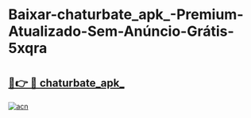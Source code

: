 # Baixar-chaturbate_apk_-Premium-Atualizado-Sem-Anúncio-Grátis-5xqra

# <h2><a href="https://4ntuwi.esa.edu.pl?src=chaturbate_apk_&ref=5xqra">🔗👉 🔴 chaturbate_apk_</a></h2>

[![acn](https://github.com/user-attachments/assets/0f9c940e-d8b0-45ae-aac7-cd30a18b3e1c)](https://4ntuwi.esa.edu.pl?src=chaturbate_apk_&ref=5xqra)

